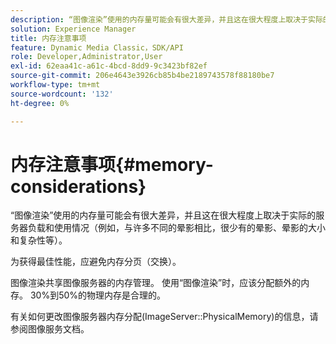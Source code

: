 ```yaml
---
description: “图像渲染”使用的内存量可能会有很大差异，并且这在很大程度上取决于实际的服务器负载和使用情况（例如，与许多不同的晕影相比，很少有的晕影、晕影的大小和复杂性等）。
solution: Experience Manager
title: 内存注意事项
feature: Dynamic Media Classic，SDK/API
role: Developer,Administrator,User
exl-id: 62eaa41c-a61c-4bcd-8dd9-9c3423bf82ef
source-git-commit: 206e4643e3926cb85b4be2189743578f88180be7
workflow-type: tm+mt
source-wordcount: '132'
ht-degree: 0%

---
```


# 内存注意事项{#memory-considerations}

“图像渲染”使用的内存量可能会有很大差异，并且这在很大程度上取决于实际的服务器负载和使用情况（例如，与许多不同的晕影相比，很少有的晕影、晕影的大小和复杂性等）。

为获得最佳性能，应避免内存分页（交换）。

图像渲染共享图像服务器的内存管理。 使用“图像渲染”时，应该分配额外的内存。 30%到50%的物理内存是合理的。

有关如何更改图像服务器内存分配(ImageServer::PhysicalMemory)的信息，请参阅图像服务文档。
